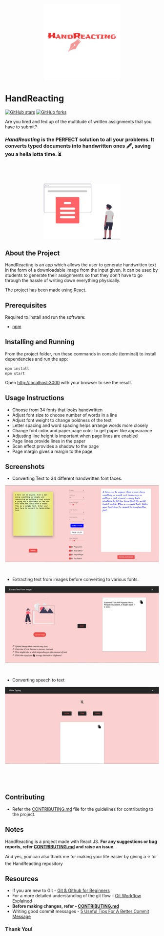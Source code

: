 
<p  align="center">

<img  alt="handreacting_logo"  src="./src/media/mainlogo.png"  width="250px"  />

</p>

  

# HandReacting

[![GitHub stars](https://img.shields.io/github/stars/hhhrrrttt222111/handReacting?color=ff69b4&style=flatsquare)](https://github.com/hhhrrrttt222111/handReacting/stargazers)
[![GitHub forks](https://img.shields.io/github/forks/hhhrrrttt222111/handReacting?color=blueviolet&style=flatsquare)](https://github.com/hhhrrrttt222111/handReacting/network)

  

Are you tired and fed up of the multitude of written assignments that you have to submit?

### *HandReacting* is the PERFECT solution to all your problems. It converts typed documents into handwritten ones 🖋, saving you a hella lotta time. ⏳

  

<br><br><br>

  
  

<p  align="center">

<img  alt="handreacting_image"  src="./src/media/read.svg"  width="250px"  />

</p>

## About the Project
HandReacting is an app which allows the user to generate handwritten text in the form of a downloadable image from the input given. It can be used by students to generate their assignments so that they don't have to go through the hassle of writing down everything physically.

The project has been made using React.

## Prerequisites

Required to install and run the software:

-   [npm](https://www.npmjs.com/get-npm)

## Installing and Running
From the project folder, run these commands in console (terminal) to install dependencies and run the app:
```
npm install
npm start
```
Open [http://localhost:3000](http://localhost:3000/) with your browser to see the result.

## Usage Instructions

 - Choose from 34 fonts that looks handwritten
 - Adjust font size to choose number of words in a line
 - Adjust font weight to change boldness of the text
 - Letter spacing and word spacing helps arrange words more closely
 - Change font color and paper page color to get paper like appearance
 - Adjusting line height is important when page lines are enabled
 - Page lines provide lines in the paper
 - Scan effect provides a shadow to the page
 - Page margin gives a margin to the page

## Screenshots

* Converting Text to 34 different handwritten font faces.

<p  align="center">

<img  src="./src/media/main.PNG"  alt=""/>

</p>

<br>

  

* Extracting text from images before converting to various fonts.

<p  align="center">

<img  src="./src/media/extract.PNG"  alt=""/>

</p>

<br>

  

* Converting speech to text

<p  align="center">

<img  src="./src/media/voice.PNG"  alt=""/>

</p>

  

<br  ><br  ><br  >

## Contributing

-   Refer the  [CONTRIBUTING.md]()  file for the guidelines for contributing to the project.

## Notes
HandReacting is a project made with React JS. 
**For any suggestions or bug reports, refer [CONTRIBUTING.md]() and raise an issue.** 

And yes, you can also thank me for making your life easier by giving a ⭐ for the HandReacting repository

## Resources

- If you are new to Git - [Git & Github for Beginners](https://www.youtube.com/watch?v=SWYqp7iY_Tc)
- For a more detailed understanding of the git flow - [Git Workflow Explained](https://medium.com/@swinkler/git-workflow-explained-a-step-by-step-guide-83c1c9247f03)
- **Before making changes, refer - [CONTRIBUTING.md](https://github.com/Exter-dg/CovID/blob/master/CONTRIBUTING.md)**
- Writing good commit messages - [5 Useful Tips For A Better Commit Message](https://thoughtbot.com/blog/5-useful-tips-for-a-better-commit-message)



### Thank You!
